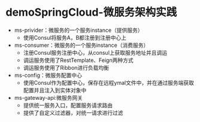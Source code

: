 # demoSpringCloud-微服务架构实践
- ms-privider：微服务的一个服务instance（提供服务）
  - 使用Consul将服务A，B都注册到注册中心上
- ms-consumer：微服务的一个服务instance（消费服务）
  - 注册Consul服务注册中心，从consul上获取服务地址并且调运
  - 调运服务使用了RestTemplate、Feign两种方式
  - 调运服务使用了Ribbon进行负载均衡
- ms-config：微服务配置中心
  - 使用Consul作为配置中心，保存在远程ymal文件中，并在通过服务端获取配置并且注入到实体对象中
- ms-gateway-api:微服务网关
  - 提供统一服务入口，配置服务请求路由
  - 提供了自定义过滤器，对统一请求进行过滤